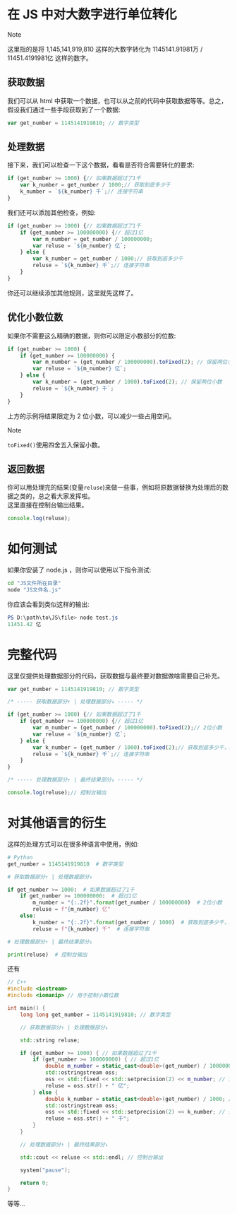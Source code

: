 # 在 JS 中对大数字进行单位转化
> [!NOTE]
> 这里指的是将 1,145,141,919,810 这样的大数字转化为 1145141.91981万 / 11451.4191981亿 这样的数字。  

## 获取数据
我们可以从 html 中获取一个数据，也可以从之前的代码中获取数据等等。总之，假设我们通过一些手段获取到了一个数据:  
```javascript
var get_number = 1145141919810; // 数字类型
```

## 处理数据
接下来，我们可以检查一下这个数据，看看是否符合需要转化的要求:  
```javascript
if (get_number >= 1000) {// 如果数据超过了1千
    var k_number = get_number / 1000;// 获取到底多少千
    k_number = `${k_number} 千`;// 连接字符串
}
```
我们还可以添加其他检查，例如:  
```javascript
if (get_number >= 1000) {// 如果数据超过了1千
    if (get_number >= 100000000) {// 超过1亿
        var m_number = get_number / 100000000;
        var reluse = `${m_number} 亿`;
    } else {
        var k_number = get_number / 1000;// 获取到底多少千
        reluse = `${k_number} 千`;// 连接字符串
    }
}
```
你还可以继续添加其他规则，这里就先这样了。  

## 优化小数位数
如果你不需要这么精确的数据，则你可以限定小数部分的位数:  
```javascript
if (get_number >= 1000) {
    if (get_number >= 100000000) {
        var m_number = (get_number / 100000000).toFixed(2); // 保留两位小数
        var reluse = `${m_number} 亿`;
    } else {
        var k_number = (get_number / 1000).toFixed(2); // 保留两位小数
        reluse = `${k_number} 千`;
    }
}
```
上方的示例将结果限定为 2 位小数，可以减少一些占用空间。  

> [!NOTE]
> `toFixed()`使用四舍五入保留小数。  

## 返回数据
你可以用处理完的结果(变量`reluse`)来做一些事，例如将原数据替换为处理后的数据之类的，总之看大家发挥啦。  
这里直接在控制台输出结果。  
```javascript
console.log(reluse);
```

# 如何测试
如果你安装了 node.js ，则你可以使用以下指令测试:  
```bash
cd "JS文件所在目录"
node "JS文件名.js"
```
你应该会看到类似这样的输出:  
```powershell
PS D:\path\to\JS\file> node test.js
11451.42 亿
```

# 完整代码
这里仅提供处理数据部分的代码，获取数据与最终要对数据做啥需要自己补充。  
```javascript
var get_number = 1145141919810; // 数字类型

/* ----- 获取数据部分↑ | 处理数据部分↓ ----- */

if (get_number >= 1000) {// 如果数据超过了1千
    if (get_number >= 100000000) {// 超过1亿
        var m_number = (get_number / 100000000).toFixed(2);// 2位小数
        var reluse = `${m_number} 亿`;
    } else {
        var k_number = (get_number / 1000).toFixed(2);// 获取到底多少千，2位小数
        reluse = `${k_number} 千`;// 连接字符串
    }
}

/* ----- 处理数据部分↑ | 最终结果部分↓ ----- */

console.log(reluse);// 控制台输出
```

# 对其他语言的衍生
这样的处理方式可以在很多种语言中使用，例如:
```python
# Python
get_number = 1145141919810  # 数字类型

# 获取数据部分↑ | 处理数据部分↓

if get_number >= 1000:  # 如果数据超过了1千
    if get_number >= 100000000:  # 超过1亿
        m_number = "{:.2f}".format(get_number / 100000000)  # 2位小数
        reluse = f"{m_number} 亿"
    else:
        k_number = "{:.2f}".format(get_number / 1000)  # 获取到底多少千，2位小数
        reluse = f"{k_number} 千"  # 连接字符串

# 处理数据部分↑ | 最终结果部分↓

print(reluse)  # 控制台输出

```
还有  
```c++
// C++
#include <iostream>
#include <iomanip> // 用于控制小数位数

int main() {
    long long get_number = 1145141919810; // 数字类型

    // 获取数据部分↑ | 处理数据部分↓

    std::string reluse;

    if (get_number >= 1000) { // 如果数据超过了1千
        if (get_number >= 100000000) { // 超过1亿
            double m_number = static_cast<double>(get_number) / 100000000; // 转换成 double 类型，以便使用小数
            std::ostringstream oss;
            oss << std::fixed << std::setprecision(2) << m_number; // 设置保留两位小数
            reluse = oss.str() + " 亿";
        } else {
            double k_number = static_cast<double>(get_number) / 1000; // 转换成 double 类型，以便使用小数
            std::ostringstream oss;
            oss << std::fixed << std::setprecision(2) << k_number; // 设置保留两位小数
            reluse = oss.str() + " 千";
        }
    }

    // 处理数据部分↑ | 最终结果部分↓

    std::cout << reluse << std::endl; // 控制台输出

    system("pause");

    return 0;
}
```
等等...  